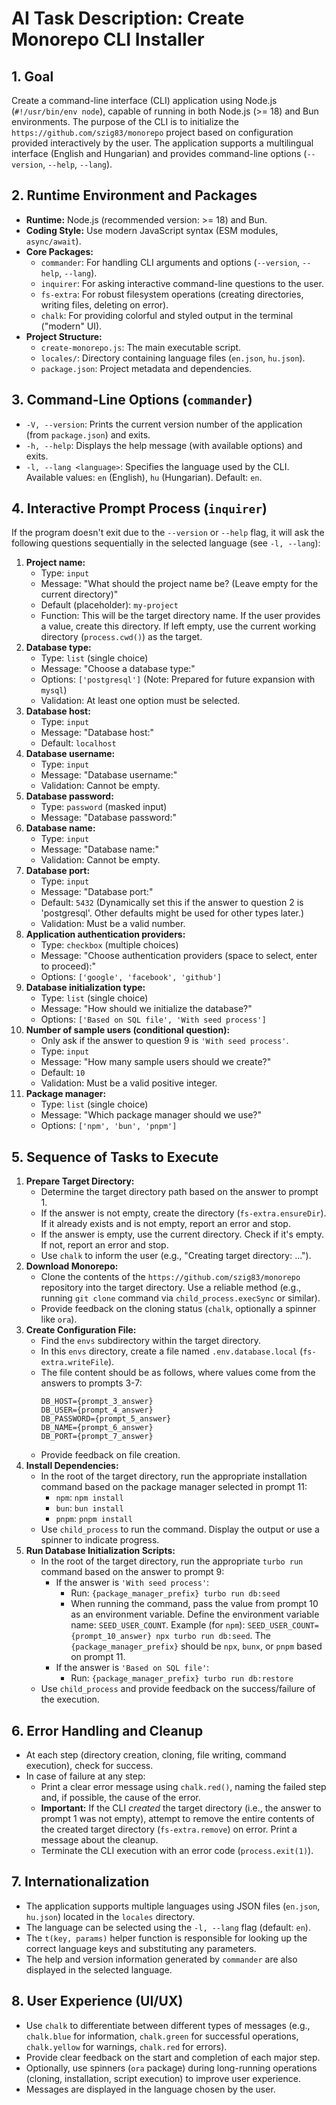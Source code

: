 # AI Task Description: Create Monorepo CLI Installer

## 1. Goal

Create a command-line interface (CLI) application using Node.js (`#!/usr/bin/env node`), capable of running in both Node.js (>= 18) and Bun environments. The purpose of the CLI is to initialize the `https://github.com/szig83/monorepo` project based on configuration provided interactively by the user.
The application supports a multilingual interface (English and Hungarian) and provides command-line options (`--version`, `--help`, `--lang`).

## 2. Runtime Environment and Packages

*   **Runtime:** Node.js (recommended version: >= 18) and Bun.
*   **Coding Style:** Use modern JavaScript syntax (ESM modules, `async/await`).
*   **Core Packages:**
    *   `commander`: For handling CLI arguments and options (`--version`, `--help`, `--lang`).
    *   `inquirer`: For asking interactive command-line questions to the user.
    *   `fs-extra`: For robust filesystem operations (creating directories, writing files, deleting on error).
    *   `chalk`: For providing colorful and styled output in the terminal ("modern" UI).
*   **Project Structure:**
    *   `create-monorepo.js`: The main executable script.
    *   `locales/`: Directory containing language files (`en.json`, `hu.json`).
    *   `package.json`: Project metadata and dependencies.

## 3. Command-Line Options (`commander`)

*   `-V, --version`: Prints the current version number of the application (from `package.json`) and exits.
*   `-h, --help`: Displays the help message (with available options) and exits.
*   `-l, --lang <language>`: Specifies the language used by the CLI. Available values: `en` (English), `hu` (Hungarian). Default: `en`.

## 4. Interactive Prompt Process (`inquirer`)

If the program doesn't exit due to the `--version` or `--help` flag, it will ask the following questions sequentially in the selected language (see `-l, --lang`):

1.  **Project name:**
    *   Type: `input`
    *   Message: "What should the project name be? (Leave empty for the current directory)"
    *   Default (placeholder): `my-project`
    *   Function: This will be the target directory name. If the user provides a value, create this directory. If left empty, use the current working directory (`process.cwd()`) as the target.
2.  **Database type:**
    *   Type: `list` (single choice)
    *   Message: "Choose a database type:"
    *   Options: `['postgresql']` (Note: Prepared for future expansion with `mysql`)
    *   Validation: At least one option must be selected.
3.  **Database host:**
    *   Type: `input`
    *   Message: "Database host:"
    *   Default: `localhost`
4.  **Database username:**
    *   Type: `input`
    *   Message: "Database username:"
    *   Validation: Cannot be empty.
5.  **Database password:**
    *   Type: `password` (masked input)
    *   Message: "Database password:"
6.  **Database name:**
    *   Type: `input`
    *   Message: "Database name:"
    *   Validation: Cannot be empty.
7.  **Database port:**
    *   Type: `input`
    *   Message: "Database port:"
    *   Default: `5432` (Dynamically set this if the answer to question 2 is 'postgresql'. Other defaults might be used for other types later.)
    *   Validation: Must be a valid number.
8.  **Application authentication providers:**
    *   Type: `checkbox` (multiple choices)
    *   Message: "Choose authentication providers (space to select, enter to proceed):"
    *   Options: `['google', 'facebook', 'github']`
9.  **Database initialization type:**
    *   Type: `list` (single choice)
    *   Message: "How should we initialize the database?"
    *   Options: `['Based on SQL file', 'With seed process']`
10. **Number of sample users (conditional question):**
    *   Only ask if the answer to question 9 is `'With seed process'`.
    *   Type: `input`
    *   Message: "How many sample users should we create?"
    *   Default: `10`
    *   Validation: Must be a valid positive integer.
11. **Package manager:**
    *   Type: `list` (single choice)
    *   Message: "Which package manager should we use?"
    *   Options: `['npm', 'bun', 'pnpm']`

## 5. Sequence of Tasks to Execute

1.  **Prepare Target Directory:**
    *   Determine the target directory path based on the answer to prompt 1.
    *   If the answer is not empty, create the directory (`fs-extra.ensureDir`). If it already exists and is not empty, report an error and stop.
    *   If the answer is empty, use the current directory. Check if it's empty. If not, report an error and stop.
    *   Use `chalk` to inform the user (e.g., "Creating target directory: <path>...").
2.  **Download Monorepo:**
    *   Clone the contents of the `https://github.com/szig83/monorepo` repository into the target directory. Use a reliable method (e.g., running `git clone` command via `child_process.execSync` or similar).
    *   Provide feedback on the cloning status (`chalk`, optionally a spinner like `ora`).
3.  **Create Configuration File:**
    *   Find the `envs` subdirectory within the target directory.
    *   In this `envs` directory, create a file named `.env.database.local` (`fs-extra.writeFile`).
    *   The file content should be as follows, where values come from the answers to prompts 3-7:
        ```dotenv
        DB_HOST={prompt_3_answer}
        DB_USER={prompt_4_answer}
        DB_PASSWORD={prompt_5_answer}
        DB_NAME={prompt_6_answer}
        DB_PORT={prompt_7_answer}
        ```
    *   Provide feedback on file creation.
4.  **Install Dependencies:**
    *   In the root of the target directory, run the appropriate installation command based on the package manager selected in prompt 11:
        *   `npm`: `npm install`
        *   `bun`: `bun install`
        *   `pnpm`: `pnpm install`
    *   Use `child_process` to run the command. Display the output or use a spinner to indicate progress.
5.  **Run Database Initialization Scripts:**
    *   In the root of the target directory, run the appropriate `turbo run` command based on the answer to prompt 9:
        *   If the answer is `'With seed process'`:
            *   Run: `{package_manager_prefix} turbo run db:seed`
            *   When running the command, pass the value from prompt 10 as an environment variable. Define the environment variable name: `SEED_USER_COUNT`. Example (for `npm`): `SEED_USER_COUNT={prompt_10_answer} npx turbo run db:seed`. The `{package_manager_prefix}` should be `npx`, `bunx`, or `pnpm` based on prompt 11.
        *   If the answer is `'Based on SQL file'`:
            *   Run: `{package_manager_prefix} turbo run db:restore`
    *   Use `child_process` and provide feedback on the success/failure of the execution.

## 6. Error Handling and Cleanup

*   At each step (directory creation, cloning, file writing, command execution), check for success.
*   In case of failure at any step:
    *   Print a clear error message using `chalk.red()`, naming the failed step and, if possible, the cause of the error.
    *   **Important:** If the CLI *created* the target directory (i.e., the answer to prompt 1 was not empty), attempt to remove the entire contents of the created target directory (`fs-extra.remove`) on error. Print a message about the cleanup.
    *   Terminate the CLI execution with an error code (`process.exit(1)`).

## 7. Internationalization

*   The application supports multiple languages using JSON files (`en.json`, `hu.json`) located in the `locales` directory.
*   The language can be selected using the `-l, --lang` flag (default: `en`).
*   The `t(key, params)` helper function is responsible for looking up the correct language keys and substituting any parameters.
*   The help and version information generated by `commander` are also displayed in the selected language.

## 8. User Experience (UI/UX)

*   Use `chalk` to differentiate between different types of messages (e.g., `chalk.blue` for information, `chalk.green` for successful operations, `chalk.yellow` for warnings, `chalk.red` for errors).
*   Provide clear feedback on the start and completion of each major step.
*   Optionally, use spinners (`ora` package) during long-running operations (cloning, installation, script execution) to improve user experience.
*   Messages are displayed in the language chosen by the user.
